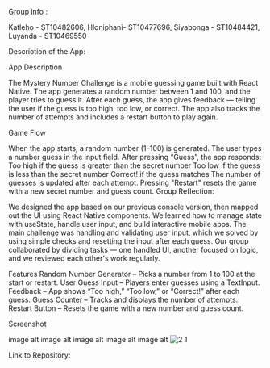 Group info :

Katleho - ST10482606, Hloniphani- ST10477696, Siyabonga - ST10484421, Luyanda - ST10469550

Descriotion of the App:

App Description

The Mystery Number Challenge is a mobile guessing game built with React Native. The app generates a random number between 1 and 100, and the player tries to guess it. After each guess, the app gives feedback — telling the user if the guess is too high, too low, or correct. The app also tracks the number of attempts and includes a restart button to play again.

Game Flow

When the app starts, a random number (1–100) is generated.
The user types a number guess in the input field.
After pressing “Guess”, the app responds: Too high if the guess is greater than the secret number Too low if the guess is less than the secret number Correct! if the guess matches
The number of guesses is updated after each attempt.
Pressing "Restart" resets the game with a new secret number and guess count.
Group Reflection:

We designed the app based on our previous console version, then mapped out the UI using React Native components. We learned how to manage state with useState, handle user input, and build interactive mobile apps. The main challenge was handling and validating user input, which we solved by using simple checks and resetting the input after each guess. Our group collaborated by dividing tasks — one handled UI, another focused on logic, and we reviewed each other's work regularly.

Features Random Number Generator – Picks a number from 1 to 100 at the start or restart. User Guess Input – Players enter guesses using a TextInput. Feedback – App shows “Too high,” “Too low,” or “Correct!” after each guess. Guess Counter – Tracks and displays the number of attempts. Restart Button – Resets the game with a new number and guess count.

Screenshot

image alt image alt image alt image alt image alt
![2 1](https://github.com/user-attachments/assets/85f313af-24d0-4ccc-b758-c1eed6c57365)


Link to Repository: 
